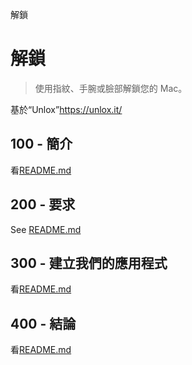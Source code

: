 解鎖

# 解鎖

> 使用指紋、手腕或臉部解鎖您的 Mac。

基於“Unlox”<https://unlox.it/>

## 100 - 簡介

看[README.md](./100/README.md)

## 200 - 要求

See [README.md](./200/README.md)

## 300 - 建立我們的應用程式

看[README.md](./300/README.md)

## 400 - 結論

看[README.md](./400/README.md)
